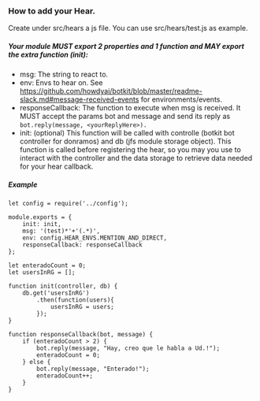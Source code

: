 ### How to add your Hear.

Create under src/hears a js file. You can use src/hears/test.js as example. 

##### Your module MUST export 2 properties and 1 function and MAY export the extra function (init):

- msg: The string to react to.
- env: Envs to hear on. See https://github.com/howdyai/botkit/blob/master/readme-slack.md#message-received-events for environments/events.
- responseCallback: The function to execute when msg is received. It MUST accept the params bot and message and send its reply as 
``` bot.reply(message, <yourReplyHere>). ```
- init: (optional) This function will be called with controlle (botkit bot controller for donramos) and db 
(jfs module storage object). This function is called before registering the hear, so you may you use to interact
with the controller and the data storage to retrieve data needed for your hear callback.

##### Example

```
let config = require('../config');

module.exports = {
    init: init,
    msg: '(test)*'+'(.*)',
    env: config.HEAR_ENVS.MENTION_AND_DIRECT,
    responseCallback: responseCallback
};

let enteradoCount = 0;
let usersInRG = [];

function init(controller, db) {
    db.get('usersInRG')
        .then(function(users){
            usersInRG = users;
        });
}

function responseCallback(bot, message) {
    if (enteradoCount > 2) {
        bot.reply(message, "Hay, creo que le habla a Ud.!");
        enteradoCount = 0;
    } else {
        bot.reply(message, "Enterado!");
        enteradoCount++;
    }
}
``` 


